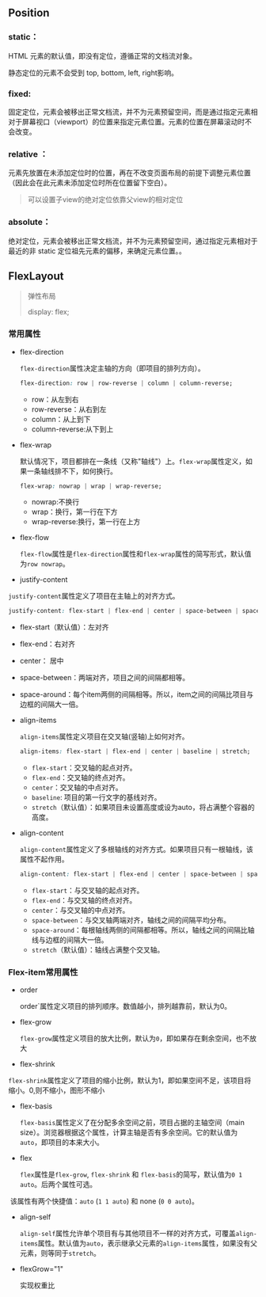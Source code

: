 ## Position

### static：

HTML 元素的默认值，即没有定位，遵循正常的文档流对象。

静态定位的元素不会受到 top, bottom, left, right影响。

### fixed:

固定定位，元素会被移出正常文档流，并不为元素预留空间，而是通过指定元素相对于屏幕视口（viewport）的位置来指定元素位置。元素的位置在屏幕滚动时不会改变。

### relative ：

元素先放置在未添加定位时的位置，再在不改变页面布局的前提下调整元素位置（因此会在此元素未添加定位时所在位置留下空白）。

> 可以设置子view的绝对定位依靠父view的相对定位

### absolute：

绝对定位，元素会被移出正常文档流，并不为元素预留空间，通过指定元素相对于最近的非 static 定位祖先元素的偏移，来确定元素位置。。

## FlexLayout 

> 弹性布局
>
> display: flex;

### 常用属性

* flex-direction

  `flex-direction`属性决定主轴的方向（即项目的排列方向）。

  ```css
  flex-direction: row | row-reverse | column | column-reverse;
  ```

  * row：从左到右
  * row-reverse：从右到左
  * column：从上到下
  * column-reverse:从下到上

* flex-wrap

  默认情况下，项目都排在一条线（又称"轴线"）上。`flex-wrap`属性定义，如果一条轴线排不下，如何换行。

  ```css
  flex-wrap: nowrap | wrap | wrap-reverse;
  ```

  * nowrap:不换行
  * wrap：换行，第一行在下方
  * wrap-reverse:换行，第一行在上方

* flex-flow

  `flex-flow`属性是`flex-direction`属性和`flex-wrap`属性的简写形式，默认值为`row nowrap`。

*  justify-content

  `justify-content`属性定义了项目在主轴上的对齐方式。

  ```css
  justify-content: flex-start | flex-end | center | space-between | space-around;
  ```

  * flex-start（默认值）：左对齐
  * flex-end：右对齐
  * center： 居中
  * space-between：两端对齐，项目之间的间隔都相等。
  * space-around：每个item两侧的间隔相等。所以，item之间的间隔比项目与边框的间隔大一倍。

* align-items

  `align-items`属性定义项目在交叉轴(竖轴)上如何对齐。

  ```css
  align-items: flex-start | flex-end | center | baseline | stretch;
  ```

  * `flex-start`：交叉轴的起点对齐。
  * `flex-end`：交叉轴的终点对齐。
  * `center`：交叉轴的中点对齐。
  * `baseline`: 项目的第一行文字的基线对齐。
  * `stretch`（默认值）：如果项目未设置高度或设为auto，将占满整个容器的高度。

* align-content

  `align-content`属性定义了多根轴线的对齐方式。如果项目只有一根轴线，该属性不起作用。

  ```css
  align-content: flex-start | flex-end | center | space-between | space-around | stretch
  ```

  - `flex-start`：与交叉轴的起点对齐。
  - `flex-end`：与交叉轴的终点对齐。
  - `center`：与交叉轴的中点对齐。
  - `space-between`：与交叉轴两端对齐，轴线之间的间隔平均分布。
  - `space-around`：每根轴线两侧的间隔都相等。所以，轴线之间的间隔比轴线与边框的间隔大一倍。
  - `stretch`（默认值）：轴线占满整个交叉轴。

### Flex-item常用属性

* order

  order`属性定义项目的排列顺序。数值越小，排列越靠前，默认为0。

* flex-grow

  `flex-grow`属性定义项目的放大比例，默认为`0`，即如果存在剩余空间，也不放大

*  flex-shrink

  `flex-shrink`属性定义了项目的缩小比例，默认为1，即如果空间不足，该项目将缩小。0,则不缩小，图形不缩小

* flex-basis

  `flex-basis`属性定义了在分配多余空间之前，项目占据的主轴空间（main size）。浏览器根据这个属性，计算主轴是否有多余空间。它的默认值为`auto`，即项目的本来大小。

* flex

  `flex`属性是`flex-grow`, `flex-shrink` 和 `flex-basis`的简写，默认值为`0 1 auto`。后两个属性可选。

​	   该属性有两个快捷值：`auto` (`1 1 auto`) 和 none (`0 0 auto`)。

* align-self

  `align-self`属性允许单个项目有与其他项目不一样的对齐方式，可覆盖`align-items`属性。默认值为`auto`，表示继承父元素的`align-items`属性，如果没有父元素，则等同于`stretch`。

* flexGrow="1"

  实现权重比



